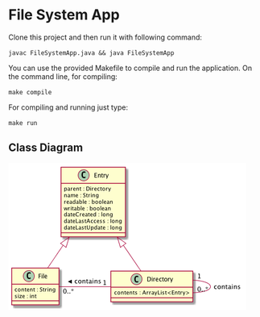 # File System App

Clone this project and then run it with following command:

```
javac FileSystemApp.java && java FileSystemApp
```

You can use the provided Makefile to compile and run the application. On the command line, for compiling:

```
make compile
```

For compiling and running just type:

```
make run
```

## Class Diagram

![](out/classDiagram/classDiagram.png)
